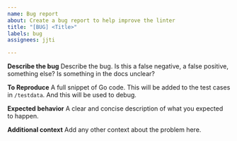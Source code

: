 ```yaml
---
name: Bug report
about: Create a bug report to help improve the linter
title: "[BUG] <Title>"
labels: bug
assignees: jjti

---
```


**Describe the bug**
Describe the bug. Is this a false negative, a false positive, something else? Is something in the docs unclear?

**To Reproduce**
A full snippet of Go code. This will be added to the test cases in `/testdata`. And this will be used to debug.

**Expected behavior**
A clear and concise description of what you expected to happen.

**Additional context**
Add any other context about the problem here.

